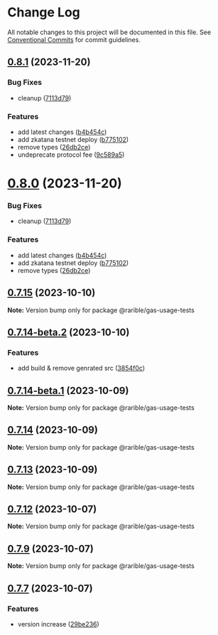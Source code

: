 # Change Log

All notable changes to this project will be documented in this file.
See [Conventional Commits](https://conventionalcommits.org) for commit guidelines.

## [0.8.1](https://github.com/rarible/protocol-contracts/compare/v0.7.15...v0.8.1) (2023-11-20)


### Bug Fixes

* cleanup ([7113d79](https://github.com/rarible/protocol-contracts/commit/7113d7921da1a1dfec4883d73014a012d6ad01ef))


### Features

* add latest changes ([b4b454c](https://github.com/rarible/protocol-contracts/commit/b4b454c1f7e2ea2d86d3babe3e0294ea6d7baefd))
* add zkatana testnet deploy ([b775102](https://github.com/rarible/protocol-contracts/commit/b775102209edc789e5a190438215b557c20cc421))
* remove types ([26db2ce](https://github.com/rarible/protocol-contracts/commit/26db2cec680d566d4f12a3a56991a56ba895343e))
* undeprecate protocol fee ([9c589a5](https://github.com/rarible/protocol-contracts/commit/9c589a57028b2f541245f0e96557c535d1740bf9))





# [0.8.0](https://github.com/rarible/protocol-contracts/compare/v0.7.15...v0.8.0) (2023-11-20)


### Bug Fixes

* cleanup ([7113d79](https://github.com/rarible/protocol-contracts/commit/7113d7921da1a1dfec4883d73014a012d6ad01ef))


### Features

* add latest changes ([b4b454c](https://github.com/rarible/protocol-contracts/commit/b4b454c1f7e2ea2d86d3babe3e0294ea6d7baefd))
* add zkatana testnet deploy ([b775102](https://github.com/rarible/protocol-contracts/commit/b775102209edc789e5a190438215b557c20cc421))
* remove types ([26db2ce](https://github.com/rarible/protocol-contracts/commit/26db2cec680d566d4f12a3a56991a56ba895343e))





## [0.7.15](https://github.com/rarible/protocol-contracts/compare/v0.7.14-beta.3...v0.7.15) (2023-10-10)

**Note:** Version bump only for package @rarible/gas-usage-tests





## [0.7.14-beta.2](https://github.com/rarible/protocol-contracts/compare/v0.7.14-beta.1...v0.7.14-beta.2) (2023-10-10)


### Features

* add build & remove genrated src ([3854f0c](https://github.com/rarible/protocol-contracts/commit/3854f0c2581a721e079215ad0cdcec4680bca9fd))





## [0.7.14-beta.1](https://github.com/rarible/protocol-contracts/compare/v0.7.14-beta.0...v0.7.14-beta.1) (2023-10-09)

**Note:** Version bump only for package @rarible/gas-usage-tests





## [0.7.14](https://github.com/rarible/protocol-contracts/compare/v0.7.13...v0.7.14) (2023-10-09)

**Note:** Version bump only for package @rarible/gas-usage-tests





## [0.7.13](https://github.com/rarible/protocol-contracts/compare/v0.7.12-beta.3...v0.7.13) (2023-10-09)

**Note:** Version bump only for package @rarible/gas-usage-tests





## [0.7.12](https://github.com/rarible/protocol-contracts/compare/v0.7.11...v0.7.12) (2023-10-07)

**Note:** Version bump only for package @rarible/gas-usage-tests





## [0.7.9](https://github.com/rarible/protocol-contracts/compare/v0.7.8...v0.7.9) (2023-10-07)

**Note:** Version bump only for package @rarible/gas-usage-tests





## [0.7.7](https://github.com/rarible/protocol-contracts/compare/v0.3.0-beta7...v0.7.7) (2023-10-07)


### Features

* version increase ([29be236](https://github.com/rarible/protocol-contracts/commit/29be236fdfefbabf0922457a9fdc3e0a219088bd))
